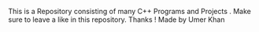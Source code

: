 This is a Repository consisting of many C++ Programs and Projects .
Make sure to leave a like in this repository. 
Thanks ! 
Made by Umer Khan
